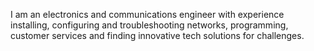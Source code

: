 I am an electronics and communications engineer with experience installing, configuring and
troubleshooting networks, programming, customer services and finding innovative tech
solutions for challenges.
